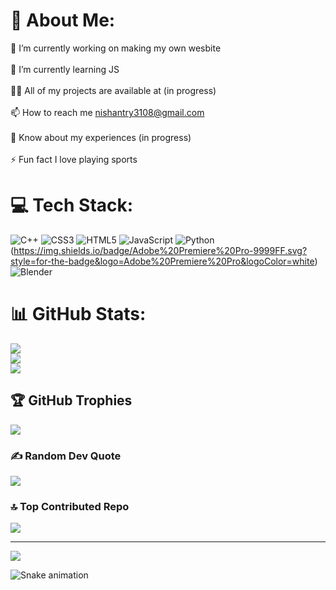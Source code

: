 # 💫 About Me:
🔭 I’m currently working on making my own wesbite<br><br>🌱 I’m currently learning JS<br><br>👨‍💻 All of my projects are available at (in progress)<br><br>📫 How to reach me nishantry3108@gmail.com<br><br>📄 Know about my experiences (in progress)<br><br>⚡ Fun fact I love playing sports


# 💻 Tech Stack:
![C++](https://img.shields.io/badge/c++-%2300599C.svg?style=for-the-badge&logo=c%2B%2B&logoColor=white) ![CSS3](https://img.shields.io/badge/css3-%231572B6.svg?style=for-the-badge&logo=css3&logoColor=white) ![HTML5](https://img.shields.io/badge/html5-%23E34F26.svg?style=for-the-badge&logo=html5&logoColor=white) ![JavaScript](https://img.shields.io/badge/javascript-%23323330.svg?style=for-the-badge&logo=javascript&logoColor=%23F7DF1E) ![Python](https://img.shields.io/badge/python-3670A0?style=for-the-badge&logo=python&logoColor=ffdd54) (https://img.shields.io/badge/Adobe%20Premiere%20Pro-9999FF.svg?style=for-the-badge&logo=Adobe%20Premiere%20Pro&logoColor=white)  ![Blender](https://img.shields.io/badge/blender-%23F5792A.svg?style=for-the-badge&logo=blender&logoColor=white)
# 📊 GitHub Stats:
![](https://github-readme-stats.vercel.app/api?username=Nishant3108&theme=dark&hide_border=false&include_all_commits=false&count_private=false)<br/>
![](https://github-readme-streak-stats.herokuapp.com/?user=Nishant3108&theme=dark&hide_border=false)<br/>
![](https://github-readme-stats.vercel.app/api/top-langs/?username=Nishant3108&theme=dark&hide_border=false&include_all_commits=false&count_private=false&layout=compact)

## 🏆 GitHub Trophies
![](https://github-profile-trophy.vercel.app/?username=Nishant3108&theme=radical&no-frame=false&no-bg=true&margin-w=4)

### ✍️ Random Dev Quote
![](https://quotes-github-readme.vercel.app/api?type=horizontal&theme=radical)

### 🔝 Top Contributed Repo
![](https://github-contributor-stats.vercel.app/api?username=Nishant3108&limit=5&theme=dark&combine_all_yearly_contributions=true)

---
[![](https://visitcount.itsvg.in/api?id=Nishant3108&icon=0&color=0)](https://visitcount.itsvg.in)

<!-- Proudly created with GPRM ( https://gprm.itsvg.in ) -->




<img src="https://raw.githubusercontent.com/Nishant3108/Nishant3108/output/snake.svg" alt="Snake animation" />



